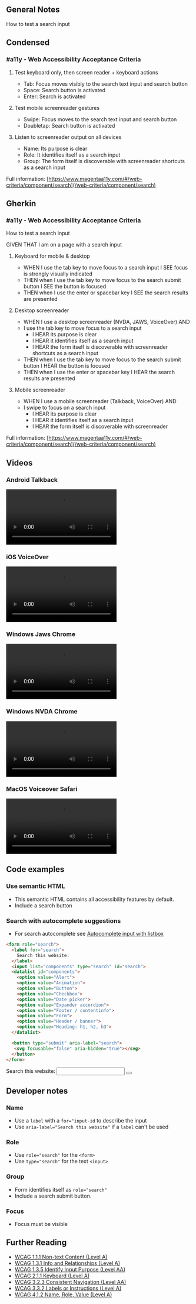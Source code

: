 ## General Notes

How to test a search input

## Condensed

### #a11y - Web Accessibility Acceptance Criteria

1. Test keyboard only, then screen reader + keyboard actions

   - Tab: Focus moves visibly to the search text input and search button
   - Space: Search button is activated
   - Enter: Search is activated

2. Test mobile screenreader gestures
   - Swipe: Focus moves to the search text input and search button
   - Doubletap: Search button is activated

3. Listen to screenreader output on all devices

   - Name: Its purpose is clear
   - Role: It identifies itself as a search input
   - Group: The form itself is discoverable with screenreader shortcuts as a search input

Full information: [https://www.magentaa11y.com/#/web-criteria/component/search](/web-criteria/component/search)


## Gherkin

### #a11y - Web Accessibility Acceptance Criteria

How to test a search input

GIVEN THAT I am on a page with a search input

1. Keyboard for mobile & desktop

   - WHEN I use the tab key to move focus to a search input I SEE focus is strongly visually indicated
   - THEN when I use the tab key to move focus to the search submit button I SEE the button is focused
   - THEN when I use the enter or spacebar key I SEE the search results are presented

2. Desktop screenreader

   - WHEN I use a desktop screenreader (NVDA, JAWS, VoiceOver) AND 
   - I use the tab key to move focus to a search input
      - I HEAR its purpose is clear
      - I HEAR it identifies itself as a search input
      - I HEAR the form itself is discoverable with screenreader shortcuts as a search input
   - THEN when I use the tab key to move focus to the search submit button I HEAR the button is focused
   - THEN when I use the enter or spacebar key I HEAR the search results are presented

3. Mobile screenreader

   - WHEN I use a mobile screenreader (Talkback, VoiceOver) AND
   - I swipe to focus on a search input
      - I HEAR its purpose is clear
      - I HEAR it identifies itself as a search input
      - I HEAR the form itself is discoverable with screenreader


Full information: [https://www.magentaa11y.com/#/web-criteria/component/search](/web-criteria/component/search)


## Videos

### Android Talkback

<video controls>
  <source src="media/video/web/search/search-android.webm" type="video/webm">
  Your browser does not support the video tag.
</video>

### iOS VoiceOver

<video controls>
  <source src="media/video/web/search/search-ios.webm" type="video/webm">
  Your browser does not support the video tag.
</video>

### Windows Jaws Chrome
<video controls>
  <source src="media/video/web/search/search-JAWS.webm" type="video/webm">
  Your browser does not support the video tag.
</video>

### Windows NVDA Chrome
<video controls>
  <source src="media/video/web/search/search-NVDA.webm" type="video/webm">
  Your browser does not support the video tag.
</video>

### MacOS Voiceover Safari
<video controls>
  <source src="media/video/web/search/search-desktop-safari.webm" type="video/webm">
  Your browser does not support the video tag.
</video>

## Code examples
### Use semantic HTML

- This semantic HTML contains all accessibility features by default. 
- Include a search button

### Search with autocomplete suggestions

- For search autocomplete see [Autocomplete input with listbox](/checklist-web/listbox-autocomplete/) 
<!-- TODO update link above -->

```html
<form role="search">
  <label for="search">
    Search this website:
  </label>
  <input list="components" type="search" id="search">
  <datalist id="components"> 
    <option value="Alert"> 
    <option value="Animation"> 
    <option value="Button"> 
    <option value="Checkbox">
    <option value="Date picker">
    <option value="Expander accordion">
    <option value="Footer / contentinfo">
    <option value="Form">
    <option value="Header / banner">
    <option value="Heading: h1, h2, h3">
  </datalist>

  <button type="submit" aria-label="search">
   <svg focusable="false" aria-hidden="true"></svg>
  </button>
</form>
```

<!-- TODO issues with focus when tabbing to search button -->
<!-- TODO Something funky is up with the search button here and I can't figure it out. It is submitting on focus when not using VoiceOver.  -->
<example>
   <form role="search">
      <label for="search" class="hidden-visually">
         Search this website:
      </label>
      <input list="components" type="search" id="search">
      <datalist id="components"> 
         <option value="Alert"> 
         <option value="Animation"> 
         <option value="Button"> 
         <option value="Checkbox">
         <option value="Date picker">
         <option value="Expander accordion">
         <option value="Footer / contentinfo">
         <option value="Form">
         <option value="Header / banner">
         <option value="Heading: h1, h2, h3">
      </datalist>
      <button data-icon="search" aria-label="Search"></button>
   </form>
</example>

## Developer notes

### Name
- Use a `label` with a `for="input-id` to describe the input
- Use `aria-label="Search this website"` if a `label` can't be used

### Role
- Use `role="search"` for the `<form>`
- Use `type="search"` for the text `<input>`

### Group
- Form identifies itself as `role="search"` 
- Include a search submit button.

### Focus
- Focus must be visible

## Further Reading
- [WCAG 1.1.1 Non-text Content (Level A)](https://www.w3.org/WAI/WCAG22/Understanding/non-text-content.html)
- [WCAG 1.3.1 Info and Relationships (Level A)](https://www.w3.org/WAI/WCAG22/Understanding/info-and-relationships.html)
- [WCAG 1.3.5 Identify Input Purpose (Level AA)](https://www.w3.org/WAI/WCAG22/Understanding/identify-input-purpose)
- [WCAG 2.1.1 Keyboard (Level A)](https://www.w3.org/WAI/WCAG22/Understanding/keyboard.html)
- [WCAG 3.2.3 Consistent Navigation (Level AA)](https://www.w3.org/WAI/WCAG22/Understanding/consistent-navigation.html)
- [WCAG 3.3.2 Labels or Instructions (Level A)](https://www.w3.org/WAI/WCAG22/Understanding/labels-or-instructions.html)
- [WCAG 4.1.2 Name, Role, Value (Level A)](https://www.w3.org/WAI/WCAG22/Understanding/name-role-value)